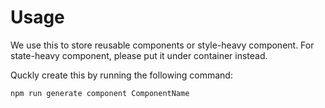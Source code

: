 # Usage

We use this to store reusable components or style-heavy component.
For state-heavy component, please put it under container instead.

Quckly create this by running the following command:

```
npm run generate component ComponentName
```
